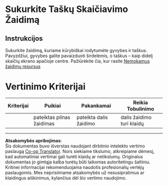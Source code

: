 <!--
CO_OP_TRANSLATOR_METADATA:
{
  "original_hash": "81f292dbda01685b91735e0398dc0504",
  "translation_date": "2025-08-28T11:34:14+00:00",
  "source_file": "6-space-game/5-keeping-score/assignment.md",
  "language_code": "lt"
}
-->
# Sukurkite Taškų Skaičiavimo Žaidimą

## Instrukcijos

Sukurkite žaidimą, kuriame kūrybiškai rodytumėte gyvybes ir taškus. Pavyzdžiui, gyvybes galite pavaizduoti širdelėmis, o taškus – kaip didelį skaičių ekrano apačioje centre. Pažiūrėkite čia, kur rasite [Nemokamus žaidimų resursus](https://www.kenney.nl/)

# Vertinimo Kriterijai

| Kriterijai | Puikiai                 | Pakankamai                 | Reikia Tobulinimo          |
| ---------- | ----------------------- | -------------------------- | -------------------------- |
|            | pateiktas pilnas žaidimas | pateikta dalis žaidimo     | dalis žaidimo turi klaidų |

---

**Atsakomybės apribojimas**:  
Šis dokumentas buvo išverstas naudojant dirbtinio intelekto vertimo paslaugą [Co-op Translator](https://github.com/Azure/co-op-translator). Nors siekiame tikslumo, atkreipiame dėmesį, kad automatiniai vertimai gali turėti klaidų ar netikslumų. Originalus dokumentas jo gimtąja kalba turėtų būti laikomas autoritetingu šaltiniu. Kritinei informacijai rekomenduojama naudotis profesionalių vertėjų paslaugomis. Mes neprisiimame atsakomybės už nesusipratimus ar klaidingus aiškinimus, kylančius dėl šio vertimo naudojimo.